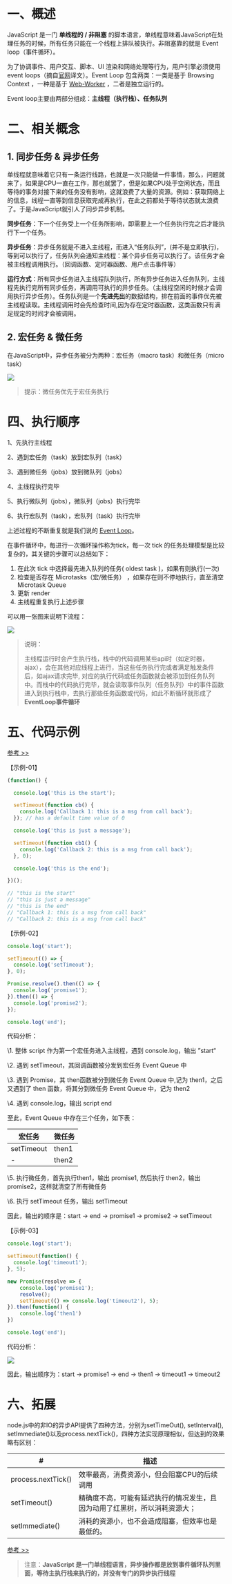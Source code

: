 # 一、概述

JavaScript 是一门 **单线程的 / 非阻塞** 的脚本语言，单线程意味着JavaScript在处理任务的时候，所有任务只能在一个线程上排队被执行。非阻塞靠的就是 Event loop（事件循环）。

为了协调事件、用户交互、脚本、UI 渲染和网络处理等行为，用户引擎必须使用 event loops（摘自[官网](https://html.spec.whatwg.org/multipage/webappapis.html#event-loops)译文）。Event Loop 包含两类：一类是基于 Browsing Context ，一种是基于 [Web-Worker]()  ，二者是独立运行的。

Event loop主要由两部分组成：**主线程（执行栈）、任务队列**

# 二、相关概念

## 1. 同步任务 & 异步任务

单线程就意味着它只有一条运行线路，也就是一次只能做一件事情，那么，问题就来了，如果是CPU一直在工作，那也就罢了，但是如果CPU处于空闲状态，而且等待的事务对接下来的任务没有影响，这就浪费了大量的资源。例如：获取网络上的信息，线程一直等到信息获取完成再执行，在此之前都处于等待状态就太浪费了。于是JavaScript就引人了同步异步机制。

**同步任务**：下一个任务受上一个任务所影响，即需要上一个任务执行完之后才能执行下一个任务。

**异步任务**：异步任务就是不进入主线程，而进入“任务队列”，(并不是立即执行)，等到可以执行了，任务队列会通知主线程：某个异步任务可以执行了。该任务才会被主线程调用执行。（回调函数、定时器函数、用户点击事件等）

**运行方式**：所有同步任务进入主线程队列执行，所有异步任务进入任务队列，主线程先执行完所有同步任务，再调用可执行的异步任务。（主线程空闲的时候才会调用执行异步任务）。任务队列是一个**先进先出**的数据结构，排在前面的事件优先被主线程读取。主线程调用时会先检查时间,因为存在定时器函数，这类函数只有满足规定的时间才会被调用。   

## 2. 宏任务 & 微任务

在JavaScript中，异步任务被分为两种：宏任务（macro task）和微任务（micro task）

![](./IMGS/任务队列.png)

> 提示：微任务优先于宏任务执行
>

# 四、执行顺序

1、先执行主线程

2、遇到宏任务（task）放到宏队列（task）

3、遇到微任务（jobs）放到微队列（jobs）

4、主线程执行完毕

5、执行微队列（jobs），微队列（jobs）执行完毕

6、执行宏队列（task），宏队列（task）执行完毕

上述过程的不断重复就是我们说的 <ins> Event Loop</ins>。

在事件循环中，每进行一次循环操作称为tick，每一次 tick 的任务处理模型是比较复杂的，其关键的步骤可以总结如下：

1. 在此次 tick 中选择最先进入队列的任务( oldest task )，如果有则执行(一次)
2. 检查是否存在 Microtasks（宏/微任务） ，如果存在则不停地执行，直至清空Microtask Queue
3. 更新 render
4. 主线程重复执行上述步骤

可以用一张图来说明下流程：

![](./IMGS/event-loop-tick.jpg)

> 说明：
>
> 主线程运行时会产生执行栈，栈中的代码调用某些api时（如定时器，ajax），会在其他对应线程上进行，当这些任务执行完或者满足触发条件后，如ajax请求完毕, 对应的执行代码或任务函数就会被添加到任务队列中。而栈中的代码执行完毕，就会读取事件队列（任务队列）中的事件函数进入到执行栈中，去执行那些任务函数或代码，如此不断循环就形成了**EventLoop事件循环**

# 五、代码示例

[参考 >>](https://developer.mozilla.org/en-US/docs/Web/JavaScript/EventLoop)

【示例-01】

```js
(function() {

  console.log('this is the start');

  setTimeout(function cb() {
    console.log('Callback 1: this is a msg from call back');
  }); // has a default time value of 0

  console.log('this is just a message');

  setTimeout(function cb1() {
    console.log('Callback 2: this is a msg from call back');
  }, 0);

  console.log('this is the end');

})();

// "this is the start"
// "this is just a message"
// "this is the end"
// "Callback 1: this is a msg from call back"
// "Callback 2: this is a msg from call back"
```

【示例-02】

```js
console.log('start');

setTimeout(() => {
  console.log('setTimeout');
}, 0);

Promise.resolve().then(() => {
  console.log('promise1');
}).then(() => {
  console.log('promise2');
});

console.log('end');
```

代码分析：

\1. 整体 script  作为第一个宏任务进入主线程，遇到 console.log，输出 ”start“

\2. 遇到 setTimeout，其回调函数被分发到宏任务 Event Queue 中

\3. 遇到 Promise，其 then函数被分到微任务 Event Queue 中,记为 then1，之后又遇到了 then 函数，将其分到微任务 Event Queue 中，记为 then2

\4. 遇到 console.log，输出 script end

至此，Event Queue 中存在三个任务，如下表：

| 宏任务     | 微任务 |
| ---------- | ------ |
| setTimeout | then1  |
| -          | then2  |

\5. 执行微任务，首先执行then1，输出 promise1, 然后执行 then2，输出 promise2，这样就清空了所有微任务

\6. 执行 setTimeout 任务，输出 setTimeout 

因此，输出的顺序是：start -> end -> promise1 -> promise2 -> setTimeout

【示例-03】

```javascript
console.log('start');

setTimeout(function() {
  console.log('timeout1');
}, 5);

new Promise(resolve => {
    console.log('promise1');
    resolve();
    setTimeout(() => console.log('timeout2'), 5);
}).then(function() {
    console.log('then1')
})

console.log('end');
```

代码分析：

![](./IMGS/event-loop-eg.jpg)



因此，输出顺序为：start -> promise1 -> end -> then1 -> timeout1 -> timeout2

# 六、拓展

node.js中的非IO的异步API提供了四种方法，分别为setTimeOut(), setInterval(), setImmediate()以及process.nextTick()，四种方法实现原理相似，但达到的效果略有区别：

| #                  | 描述                                                         |
| ------------------ | ------------------------------------------------------------ |
| process.nextTick() | 效率最高，消费资源小，但会阻塞CPU的后续调用                  |
| setTimeout()       | 精确度不高，可能有延迟执行的情况发生，且因为动用了红黑树，所以消耗资源大； |
| setImmediate()     | 消耗的资源小，也不会造成阻塞，但效率也是最低的。             |

[参考 >>](https://www.cnblogs.com/jymz/p/7900443.html)

> 注意：**JavaScript 是一门单线程语言，异步操作都是放到事件循环队列里面，等待主执行栈来执行的，并没有专门的异步执行线程**



